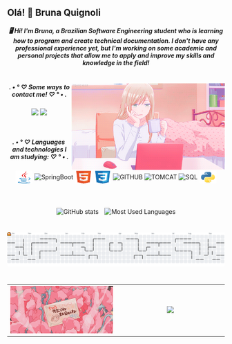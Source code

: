 <h2> Olá! 🎀 Bruna Quignoli </h2>

 <h5 align = "center" > 🖥️ Hi! I'm Bruna, a Brazilian Software Engineering student who is learning how to program and create technical documentation. I don't have any professional experience yet, but I'm working on some academic and personal projects that allow me to apply and improve my skills and knowledge in the field! </h5>

<h1> </h1>

<img align="right" alt = "gif akane no computador" height = "200px" src = "src/gif.akane.webp">


<section align = "center"> 
  <h5> . • ° ♡ Some ways to contact me! ♡ ° • . </h5>
 
 <a href="https://instagram.com/brubsriv" target="_blank"><img src="https://img.shields.io/badge/-Instagram-%23E4405F?style=for-the-badge&logo=instagram&logoColor=white"></a>
 <a href="https://www.linkedin.com/in/brunaquignoli" target="_blank"><img src="https://img.shields.io/badge/-LinkedIn-%230077B5?style=for-the-badge&logo=LinkedIn&logoColor=white"></a> 

 </br>
  <h5> . • ° ♡ Languages ​​and technologies I am studying: ♡ ° • .  </h5>
  
   <img align="center" alt="JAVA" height="30" width="40" src="https://raw.githubusercontent.com/devicons/devicon/master/icons/java/java-original.svg">
      <img align="center" alt="SpringBoot" height="30" width="40" src="https://cdn.jsdelivr.net/gh/devicons/devicon@latest/icons/spring/spring-original.svg"/>     
      <img align="center" alt="HTML" height="30" width="40" src="https://raw.githubusercontent.com/devicons/devicon/master/icons/html5/html5-original.svg">
      <img align="center" alt="CSS" height="30" width="40" src="https://raw.githubusercontent.com/devicons/devicon/master/icons/css3/css3-original.svg">
      <img align="center" alt="GITHUB" height="30" width="40" src="https://cdn.jsdelivr.net/gh/devicons/devicon@latest/icons/javascript/javascript-original.svg" />
      <img align="center" alt="TOMCAT" height="30" width="40" src="https://cdn.jsdelivr.net/gh/devicons/devicon@latest/icons/tomcat/tomcat-original-wordmark.svg" />
      <img align="center" alt="SQL" height="30" width="40" src="https://cdn.jsdelivr.net/gh/devicons/devicon@latest/icons/mysql/mysql-original.svg">
      <img align="center" alt="PYTHON" height="30" width="40" src="https://raw.githubusercontent.com/devicons/devicon/master/icons/python/python-original.svg">
      
          
      
      
</section>

<h1>  </h1>

<div align="center">
  <br>
  <img 
   height="180" 
   style="padding-right: 10px;" 
   src="https://github-readme-stats.vercel.app/api?username=brunaquignoli&show_icons=true&locale=pt-br&border_radius=5&bg_color=fadce6&text_color=eb789f&icon_color=eb789f&title_color=eb789f" alt="GitHub stats">

  <a>
    <img 
     height = "180"
     src="https://github-readme-stats.vercel.app/api/top-langs/?username=brunaquignoli&layout=compact&langs_count=16&border_radius=6&locale=pt-br&bg_color=fadce6&text_color=eb789f&icon_color=eb789f&title_color=eb789f&card_width=290"" alt="Most Used Languages">
  </a>
</div>

<h1> </h1>

<picture>
  <source media="(prefers-color-scheme: dark)" srcset="https://raw.githubusercontent.com/brunaquignoli/brunaquignoli/output/pacman-contribution-graph-dark.svg">
  <source media="(prefers-color-scheme: light)" srcset="https://raw.githubusercontent.com/brunaquignoli/brunaquignoli/output/pacman-contribution-graph.svg">
  <img alt="pacman contribution graph" src="https://raw.githubusercontent.com/brunaquignoli/brunaquignoli/output/pacman-contribution-graph.svg">
</picture>


<h1> </h1>

<table align="center">
  <tr>
    <td width="50%" align="center">
      <img alt="quartinho rosa da hello kitty" src="src/chihiro.gif" width="100%">
    </td>
    <td width="50%" align="center">
      <a href="https://open.spotify.com/user/ut5ybcq14zw4uskw6zfc06yt9?si=6391d71902e44c84">
        <img src="https://spotify-recently-played-readme.vercel.app/api?user=ut5ybcq14zw4uskw6zfc06yt9&count=3" width="100%" />
      </a>
    </td>
  </tr>
</table>

